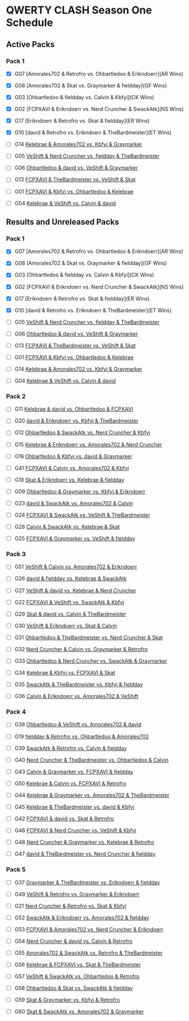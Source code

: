 # QWERTY CLASH Season One Schedule

## Active Packs

### Pack 1

-   [x] G07 [Amorales702 & Retrofro vs. Ohbartledoo & Erikndoerr](AR Wins)
-   [x] G08 [Amorales702 & Skat vs. Graymarker & fieldday](GF Wins)
-   [x] G03 [Ohbartledoo & fieldday vs. Calvin & Kbfyi](CK Wins)
-   [x] G02 [FCPXAVI & Erikndoerr vs. Nerd Cruncher & SwackAtk](NS Wins)
-   [x] G17 [Erikndoerr & Retrofro vs. Skat & fieldday](ER Wins)
-   [x] G10 [david & Retrofro vs. Erikndoerr & TheBardmeister](ET Wins)

-   [ ] G14 [Kelebrae & Amorales702 vs. Kbfyi & Graymarker](...)
-   [ ] G05 [VeShift & Nerd Cruncher vs. fieldday & TheBardmeister](...)
-   [ ] G06 [Ohbartledoo & david vs. VeShift & Graymarker](...)
-   [ ] G13 [FCPXAVI & TheBardmeister vs. VeShift & Skat](...)
-   [ ] G01 [FCPXAVI & Kbfyi vs. Ohbartledoo & Kelebrae](...)
-   [ ] G04 [Kelebrae & VeShift vs. Calvin & david](...)

## Results and Unreleased Packs

### Pack 1

-   [x] G07 [Amorales702 & Retrofro vs. Ohbartledoo & Erikndoerr](AR Wins)
-   [x] G08 [Amorales702 & Skat vs. Graymarker & fieldday](GF Wins)
-   [x] G03 [Ohbartledoo & fieldday vs. Calvin & Kbfyi](CK Wins)
-   [x] G02 [FCPXAVI & Erikndoerr vs. Nerd Cruncher & SwackAtk](NS Wins)
-   [x] G17 [Erikndoerr & Retrofro vs. Skat & fieldday](ER Wins)
-   [x] G10 [david & Retrofro vs. Erikndoerr & TheBardmeister](ET Wins)

-   [ ] G05 [VeShift & Nerd Cruncher vs. fieldday & TheBardmeister](...)
-   [ ] G06 [Ohbartledoo & david vs. VeShift & Graymarker](...)
-   [ ] G13 [FCPXAVI & TheBardmeister vs. VeShift & Skat](...)
-   [ ] G01 [FCPXAVI & Kbfyi vs. Ohbartledoo & Kelebrae](...)
-   [ ] G14 [Kelebrae & Amorales702 vs. Kbfyi & Graymarker](...)
-   [ ] G04 [Kelebrae & VeShift vs. Calvin & david](...)

### Pack 2

-   [ ] G11 [Kelebrae & david vs. Ohbartledoo & FCPXAVI](...)
-   [ ] G20 [david & Erikndoerr vs. Kbfyi & TheBardmeister](...)
-   [ ] G12 [Ohbartledoo & SwackAtk vs. Nerd Cruncher & Kbfyi](...)
-   [ ] G15 [Kelebrae & Erikndoerr vs. Amorales702 & Nerd Cruncher](...)
-   [ ] G16 [Ohbartledoo & Kbfyi vs. david & Graymarker](...)
-   [ ] G41 [FCPXAVI & Calvin vs. Amorales702 & Kbfyi](...)

-   [ ] G18 [Skat & Erikndoerr vs. Kelebrae & fieldday](...)
-   [ ] G09 [Ohbartledoo & Graymarker vs. Kbfyi & Erikndoerr](...)
-   [ ] G23 [david & SwackAtk vs. Amorales702 & Calvin](...)
-   [ ] G24 [FCPXAVI & SwackAtk vs. VeShift & TheBardmeister](...)
-   [ ] G28 [Calvin & SwackAtk vs. Kelebrae & Skat](...)
-   [ ] G25 [FCPXAVI & Graymarker vs. VeShift & fieldday](...)

### Pack 3

-   [ ] G51 [VeShift & Calvin vs. Amorales702 & Erikndoerr](...)
-   [ ] G26 [david & fieldday vs. Kelebrae & SwackAtk](...)
-   [ ] G27 [VeShift & david vs. Kelebrae & Nerd Cruncher](...)
-   [ ] G22 [FCPXAVI & VeShift vs. SwackAtk & Kbfyi](...)
-   [ ] G29 [Skat & david vs. Calvin & TheBardmeister](...)
-   [ ] G30 [VeShift & Erikndoerr vs. Skat & Calvin](...)

-   [ ] G31 [Ohbartledoo & TheBardmeister vs. Nerd Cruncher & Skat](...)
-   [ ] G32 [Nerd Cruncher & Calvin vs. Graymarker & Retrofro](...)
-   [ ] G33 [Ohbartledoo & Nerd Cruncher vs. SwackAtk & Graymarker](...)
-   [ ] G34 [Kelebrae & Kbfyi vs. FCPXAVI & Skat](...)
-   [ ] G35 [SwackAtk & TheBardmeister vs. Kbfyi & fieldday](...)
-   [ ] G36 [Calvin & Erikndoerr vs. Amorales702 & VeShift](...)

### Pack 4

-   [ ] G38 [Ohbartledoo & VeShift vs. Amorales702 & david](...)
-   [ ] G19 [fieldday & Retrofro vs. Ohbartledoo & Amorales702](...)
-   [ ] G39 [SwackAtk & Retrofro vs. Calvin & fieldday](...)
-   [ ] G40 [Nerd Cruncher & TheBardmeister vs. Ohbartledoo & Calvin](...)
-   [ ] G43 [Calvin & Graymarker vs. FCPXAVI & fieldday](...)
-   [ ] G50 [Kelebrae & Calvin vs. FCPXAVI & Retrofro](...)

-   [ ] G44 [Kelebrae & Graymarker vs. Amorales702 & TheBardmeister](...)
-   [ ] G45 [Kelebrae & TheBardmeister vs. david & Kbfyi](...)
-   [ ] G42 [FCPXAVI & david vs. Skat & Retrofro](...)
-   [ ] G46 [FCPXAVI & Nerd Cruncher vs. VeShift & Kbfyi](...)
-   [ ] G48 [Nerd Cruncher & Graymarker vs. Kelebrae & Retrofro](...)
-   [ ] G47 [david & TheBardmeister vs. Nerd Cruncher & fieldday](...)

### Pack 5

-   [ ] G37 [Graymarker & TheBardmeister vs. Erikndoerr & fieldday](...)
-   [ ] G49 [VeShift & Retrofro vs. Graymarker & Erikndoerr](...)
-   [ ] G21 [Nerd Cruncher & Retrofro vs. Skat & Kbfyi](...)
-   [ ] G52 [SwackAtk & Erikndoerr vs. Amorales702 & fieldday](...)
-   [ ] G53 [FCPXAVI & Amorales702 vs. Nerd Cruncher & Erikndoerr](...)
-   [ ] G54 [Nerd Cruncher & david vs. Calvin & Retrofro](...)

-   [ ] G55 [Amorales702 & SwackAtk vs. Retrofro & TheBardmeister](...)
-   [ ] G56 [Kelebrae & FCPXAVI vs. Skat & TheBardmeister](...)
-   [ ] G57 [VeShift & SwackAtk vs. Ohbartledoo & Retrofro](...)
-   [ ] G58 [Ohbartledoo & Skat vs. SwackAtk & fieldday](...)
-   [ ] G59 [Skat & Graymarker vs. Kbfyi & Retrofro](...)
-   [ ] G60 [Skat & SwackAtk vs. Amorales702 & Graymarker](...)
